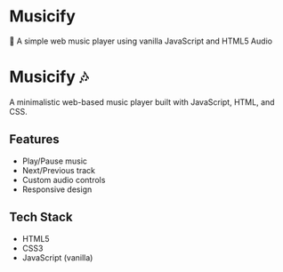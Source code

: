 # Musicify
🎵 A simple web music player using vanilla JavaScript and HTML5 Audio

# Musicify 🎶

A minimalistic web-based music player built with JavaScript, HTML, and CSS.

## Features
- Play/Pause music
- Next/Previous track
- Custom audio controls
- Responsive design

## Tech Stack
- HTML5
- CSS3
- JavaScript (vanilla)

